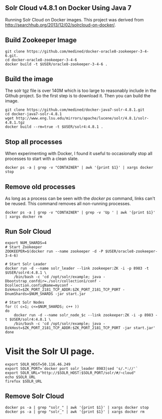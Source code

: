 ## Solr Cloud v4.8.1 on Docker Using Java 7

Running Solr Cloud on Docker images. This project was derived from http://searchhub.org/2013/12/02/solrcloud-on-docker/.

## Build Zookeeper Image

```
git clone https://github.com/medined/docker-oracle8-zookeeper-3-4-6.git.
cd docker-oracle8-zookeeper-3-4-6
docker build -t $USER/oracle8-zookeeper-3-4-6 .
```

## Build the image

The solr tgz file is over 140M which is too large to reasonably include in the Github project. So the first step is to download it. Then you can build the image.

```
git clone https://github.com/medined/docker-java7-solr-4.8.1.git
cd docker-java7-solr-4.8.1
wget http://www.eng.lsu.edu/mirrors/apache/lucene/solr/4.8.1/solr-4.8.1.tgz
docker build --rm=true -t $USER/solr4:4.8.1 .
```

## Stop all processes

When experimenting with Docker, I found it useful to occasionally stop all processes to start with a clean slate.

```
docker ps -a | grep -v "CONTAINER" | awk '{print $1}' | xargs docker stop
```

## Remove old processes

As long as a process can be seen with the _docker ps_ command, links can't be reused. This command removes all non-running processes.

```
docker ps -a | grep -v "CONTAINER" | grep -v 'Up ' | awk '{print $1}' | xargs docker rm
```

## Run Solr Cloud

```
export NUM_SHARDS=4
# Start Zookeeper
ZOOKEEPER=$(docker run --name zookeeper -d -P $USER/oracle8-zookeeper-3-4-6)

# Start Solr Leader
docker run -d --name solr_leader --link zookeeper:ZK -i -p 8983 -t $USER/solr4:4.8.1 \
    /bin/bash -c 'cd /opt/solr/example; java -Dbootstrap_confdir=./solr/collection1/conf -Dcollection.configName=myconf -DzkHost=$ZK_PORT_2181_TCP_ADDR:$ZK_PORT_2181_TCP_PORT -DnumShards=$NUM_SHARDS -jar start.jar
    
# Start Solr Nodes
for (( c=1; c<=$NUM_SHARDS; c++ ))
do
    docker run -d --name solr_node_$c --link zookeeper:ZK -i -p 8983 -t $USER/solr4:4.8.1 \
    /bin/bash -c 'cd /opt/solr/example; java -DzkHost=$ZK_PORT_2181_TCP_ADDR:$ZK_PORT_2181_TCP_PORT -jar start.jar'
done
```

# Visit the Solr UI page.

```
export SOLR_HOST=50.116.46.249
export SOLR_PORT=`docker port solr_leader 8983|sed 's/.*://'`
export SOLR_URL="http://$SOLR_HOST:$SOLR_PORT/solr/#/~cloud"
echo $SOLR_URL
firefox $SOLR_URL
```

## Remove Solr Cloud

```
docker ps -a | grep "solr_" | awk '{print $1}' | xargs docker stop
docker ps -a | grep "solr_" | awk '{print $1}' | xargs docker rm

```



